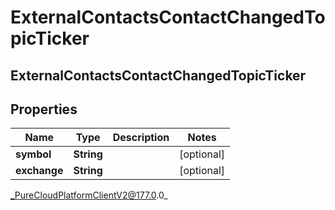 # ExternalContactsContactChangedTopicTicker

## ExternalContactsContactChangedTopicTicker

## Properties

|Name | Type | Description | Notes|
|------------ | ------------- | ------------- | -------------|
| **symbol** | **String** |  | [optional] |
| **exchange** | **String** |  | [optional] |



_PureCloudPlatformClientV2@177.0.0_

